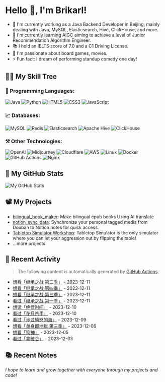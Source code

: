 # Hello 👋, I'm Brikarl!

- 🔭 I'm currently working as a Java Backend Developer in Beijing, mainly dealing with Java, MySQL, Elasticsearch, Hive,
  ClickHouse, and more.
- 🌱 I'm currently learning AIGC aiming to achieve a level of Junior Recommendation Algorithm Engineer.
- 📚 I hold an IELTS score of 7.0 and a C1 Driving License.
- 💬 I'm passionate about board games, movies.
- ⚡ Fun fact: I dream of performing standup comedy one day!

## 🧑‍💻 My Skill Tree

### 📌 Programming Languages:

![Java](https://img.shields.io/badge/-Java-%23007396?style=flat-square&logo=redhat&logoColor=ffffff)
![Python](https://img.shields.io/badge/-Python-%233776AB?style=flat-square&logo=python&logoColor=ffffff)
![HTML5](https://img.shields.io/badge/-HTML5-%23E44D27?style=flat-square&logo=html5&logoColor=ffffff)
![CSS3](https://img.shields.io/badge/-CSS3-%231572B6?style=flat-square&logo=css3)
![JavaScript](https://img.shields.io/badge/-JavaScript-%23F7DF1C?style=flat-square&logo=javascript&logoColor=000000&labelColor=%23F7DF1C&color=%23FFCE5A)

### 📈 Databases:

![MySQL](https://img.shields.io/badge/-MySQL-%234479A1?style=flat-square&logo=mysql&logoColor=ffffff)
![Redis](https://img.shields.io/badge/-Redis-%23DC382D?style=flat-square&logo=redis&logoColor=ffffff)
![Elasticsearch](https://img.shields.io/badge/-Elasticsearch-%23005571?style=flat-square&logo=elasticsearch&logoColor=ffffff)
![Apache Hive](https://img.shields.io/badge/-Apache%20Hive-%23F7DF1C?style=flat-square&logo=apachehive&logoColor=000000&labelColor=%23F7DF1C&color=%23FFCE5A)
![ClickHouse](https://img.shields.io/badge/-ClickHouse-%23FD5750?style=flat-square&logo=clickhouse&logoColor=ffffff)

### ⚒️ Other Technologies:

![OpenAI](https://img.shields.io/badge/-OpenAI-%23412991?style=flat-square&logo=openai&logoColor=ffffff)
![Midjourney](https://img.shields.io/badge/-Midjourney-%1A285F?style=flat-square&logo=ship&logoColor=ffffff)
![Cloudflare](https://img.shields.io/badge/-Cloudflare-%23F48120?style=flat-square&logo=cloudflare&logoColor=ffffff)
![AWS](https://img.shields.io/badge/-AWS-%23232F3E?style=flat-square&logo=amazon-aws&logoColor=ffffff)
![Linux](https://img.shields.io/badge/-Linux-%23FCC624?style=flat-square&logo=linux&logoColor=%23ffffff)
![Docker](https://img.shields.io/badge/-Docker-%232496ED?style=flat-square&logo=docker&logoColor=ffffff)
![GitHub Actions](https://img.shields.io/badge/-GitHub%20Actions-%232088FF?style=flat-square&logo=github-actions&logoColor=ffffff)
![Nginx](https://img.shields.io/badge/-Nginx-%23269539?style=flat-square&logo=nginx&logoColor=ffffff)

## 🌟 My GitHub Stats

![My GitHub Stats](https://github-readme-stats.vercel.app/api?username=Brikarl&show_icons=true&icon_color=0366d6&bg_color=ffffff&hide_title=true&include_all_commits=true&count_private=true&hide_rank=true)

## 📽️ My Projects

- [bilingual_book_maker](https://github.com/yihong0618/bilingual_book_maker): Make bilingual epub books Using AI
  translate
- [notion_sync_data](https://github.com/Qliangw/notion_sync_data): Synchronize your personal tagged media from Douban to
  Notion notes for quick access.
- [Tabletop Simulator Workshop](https://steamcommunity.com/profiles/76561198321473749/myworkshopfiles/?appid=286160):
  Tabletop Simulator is the only simulator where you can let your aggression out by flipping the table!
- ...more projects

## 🤔 Recent Activity
> The following content is automatically generated by [GitHub Actions](https://github.com/Brikarl/Brikarl/actions).

<!-- douban starts -->
- [想看「继承之战 第二季」](http://movie.douban.com/subject/30246685/) - 2023-12-11
- [想看「继承之战 第四季」](http://movie.douban.com/subject/35638422/) - 2023-12-11
- [想看「继承之战 第三季」](http://movie.douban.com/subject/34960159/) - 2023-12-11
- [看过「继承之战 第一季」](http://movie.douban.com/subject/26813224/) - 2023-12-11
- [想读「绝佳时间」](https://book.douban.com/subject/36613084/) - 2023-12-10
- [看过「花月杀手」](http://movie.douban.com/subject/26745332/) - 2023-12-10
- [看过「涉过愤怒的海」](http://movie.douban.com/subject/33456512/) - 2023-12-09
- [想看「单身即地狱 第三季」](http://movie.douban.com/subject/36244444/) - 2023-12-06
- [想看「狗神」](http://movie.douban.com/subject/35736202/) - 2023-12-05
- [看过「拿破仑」](http://movie.douban.com/subject/35224919/) - 2023-12-03
<!-- douban ends -->

## 📚 Recent Notes

<!-- notion starts -->

<!-- notion ends -->

*I hope to learn and grow together with everyone through my projects and code!*
